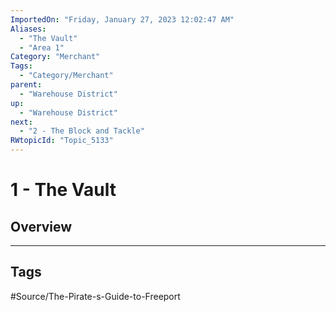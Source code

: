 ```yaml
---
ImportedOn: "Friday, January 27, 2023 12:02:47 AM"
Aliases:
  - "The Vault"
  - "Area 1"
Category: "Merchant"
Tags:
  - "Category/Merchant"
parent:
  - "Warehouse District"
up:
  - "Warehouse District"
next:
  - "2 - The Block and Tackle"
RWtopicId: "Topic_5133"
---
```

# 1 - The Vault
## Overview

---
## Tags
#Source/The-Pirate-s-Guide-to-Freeport

